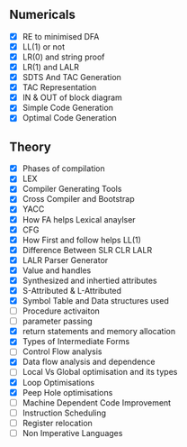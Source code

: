 ## Numericals 
- [x] RE to minimised DFA
- [x] LL(1) or not
- [x] LR(0) and string proof
- [x] LR(1) and LALR
- [x] SDTS And TAC Generation
- [x] TAC Representation
- [x] IN & OUT of block diagram
- [x] Simple Code Generation
- [x] Optimal Code Generation

## Theory
- [x] Phases of compilation
- [x] LEX
- [x] Compiler Generating Tools
- [x] Cross Compiler and Bootstrap
- [x] YACC
- [x] How FA helps Lexical anaylser
- [x] CFG
- [x] How First and follow helps LL(1)
- [x] Difference Between SLR CLR LALR
- [x] LALR Parser Generator
- [x] Value and handles
- [x] Synthesized and inhertied attributes
- [x] S-Attributed & L-Attributed
- [x] Symbol Table and Data structures used
- [ ] Procedure activaiton
- [ ] parameter passing
- [x] return statements and memory allocation
- [x] Types of Intermediate Forms
- [ ] Control Flow analysis
- [x] Data flow analysis and dependence
- [ ] Local Vs Global optimisation and its types
- [x] Loop Optimisations
- [x] Peep Hole optimisations
- [ ] Machine Dependent Code Improvement
- [ ] Instruction Scheduling
- [ ] Register relocation
- [ ] Non Imperative Languages